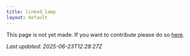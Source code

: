 ```yaml
---
title: linked_lamp
layout: default
---
```


This page is not yet made. If you want to contribute please do so [here](https://github.com/CrazyH2/Bigstone/blob/wiki/components/linked_lamp.md).

_Last updated: 2025-06-23T12:28:27Z_
